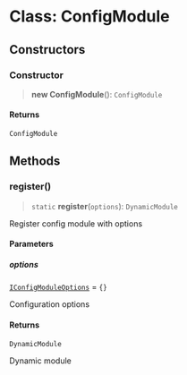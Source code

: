 # Class: ConfigModule

## Constructors

<a id="constructor"></a>

### Constructor

> **new ConfigModule**(): `ConfigModule`

#### Returns

`ConfigModule`

## Methods

<a id="register"></a>

### register()

> `static` **register**(`options`): `DynamicModule`

Register config module with options

#### Parameters

##### options

[`IConfigModuleOptions`](/libraries/common-infrastructure/Interface.IConfigModuleOptions.md) = `{}`

Configuration options

#### Returns

`DynamicModule`

Dynamic module
